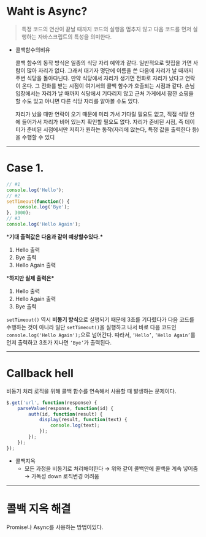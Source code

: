 # Waht is Async?

> 특정 코드의 연산이 끝날 때까지 코드의 실행을 멈추지 않고 다음 코드를 먼저 실행하는 자바스크립트의 특성을 의미한다.

- 콜백함수의비유

  콜백 함수의 동작 방식은 일종의 식당 자리 예약과 같다. 일반적으로 맛집을 가면 사람이 많아 자리가 없다. 그래서 대기자 명단에 이름을 쓴 다음에 자리가 날 때까지 주변 식당을 돌아다닌다. 만약 식당에서 자리가 생기면 전화로 자리가 났다고 연락이 온다. 그 전화를 받는 시점이 여기서의 콜백 함수가 호출되는 시점과 같다. 손님 입장에서는 자리가 날 때까지 식당에서 기다리지 않고 근처 가게에서 잠깐 쇼핑을 할 수도 있고 아니면 다른 식당 자리를 알아볼 수도 있다.

  자리가 났을 때만 연락이 오기 때문에 미리 가서 기다릴 필요도 없고, 직접 식당 안에 들어가서 자리가 비어 있는지 확인할 필요도 없다. 자리가 준비된 시점, 즉 데이터가 준비된 시점에서만 저희가 원하는 동작(자리에 앉는다, 특정 값을 출력한다 등)을 수행할 수 있디

------

# Case 1.

```jsx
// #1
console.log('Hello');
// #2
setTimeout(function() {
	console.log('Bye');
}, 3000);
// #3
console.log('Hello Again');
```

***기대 출력값은 다음과 같이 예상할수있다.\***

1. Hello 출력
2. Bye 출력
3. Hello Again 출력

***하지만 실제 출력은\***

1. Hello 출력
2. Hello Again 출력
3. Bye 출력

`setTimeout()` 역시 **비동기 방식**으로 실행되기 때문에 3초를 기다렸다가 다음 코드를 수행하는 것이 아니라 일단 `setTimeout()`을 실행하고 나서 바로 다음 코드인 `console.log('Hello Again');`으로 넘어간다. 따라서, `‘Hello’`, `‘Hello Again’`를 먼저 출력하고 3초가 지나면 `‘Bye’`가 출력된다.

------

# Callback hell

비동기 처리 로직을 위해 콜백 함수를 연속해서 사용할 때 발생하는 문제이다.

```jsx
$.get('url', function(response) {
	parseValue(response, function(id) {
		auth(id, function(result) {
			display(result, function(text) {
				console.log(text);
			});
		});
	});
});
```

- 콜백지옥
  - 모든 과정을 비동기로 처리해야한다 → 위와 같이 콜백안에 콜백을 계속 넣어줌 → 가독성 down 로직변경 어려움

------

# 콜백 지옥 해결

Promise나 Async를 사용하는 방법이있다.